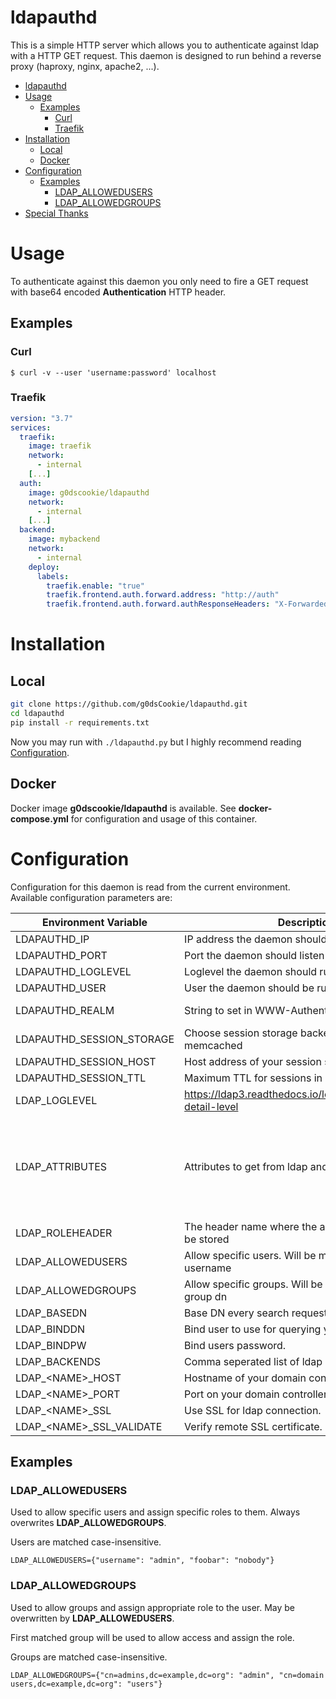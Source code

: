 # ldapauthd

This is a simple HTTP server which allows you to authenticate against ldap with a HTTP GET request. This daemon is designed to run behind a reverse proxy (haproxy, nginx, apache2, ...).

- [ldapauthd](#ldapauthd)
- [Usage](#usage)
  - [Examples](#examples)
    - [Curl](#curl)
    - [Traefik](#traefik)
- [Installation](#installation)
  - [Local](#local)
  - [Docker](#docker)
- [Configuration](#configuration)
  - [Examples](#examples-1)
    - [LDAP_ALLOWEDUSERS](#ldapallowedusers)
    - [LDAP_ALLOWEDGROUPS](#ldapallowedgroups)
- [Special Thanks](#special-thanks)

# Usage

To authenticate against this daemon you only need to fire a GET request with base64 encoded **Authentication** HTTP header.

## Examples

### Curl

`$ curl -v --user 'username:password' localhost`

### Traefik

```yaml
version: "3.7"
services:
  traefik:
    image: traefik
    network:
      - internal
    [...]
  auth:
    image: g0dscookie/ldapauthd
    network:
      - internal
    [...]
  backend:
    image: mybackend
    network:
      - internal
    deploy:
      labels:
        traefik.enable: "true"
        traefik.frontend.auth.forward.address: "http://auth"
        traefik.frontend.auth.forward.authResponseHeaders: "X-Forwarded-FullName,X-Forwarded-User,X-Forwarded-Email,X-Forwarded-Role"
```

# Installation

## Local

```sh
git clone https://github.com/g0dsCookie/ldapauthd.git
cd ldapauthd
pip install -r requirements.txt
```

Now you may run with `./ldapauthd.py` but I highly recommend reading [Configuration](#configuration).

## Docker

Docker image **g0dscookie/ldapauthd** is available. See **docker-compose.yml** for configuration and usage of this container.

# Configuration

Configuration for this daemon is read from the current environment. Available configuration parameters are:

| Environment Variable        | Description                                      | Default                |
| --------------------------- | ------------------------------------------------ | ---------------------- |
| LDAPAUTHD_IP                | IP address the daemon should listen on.          | 0.0.0.0                |
| LDAPAUTHD_PORT              | Port the daemon should listen on.                | 80                     |
| LDAPAUTHD_LOGLEVEL          | Loglevel the daemon should run on.               | INFO                   |
| LDAPAUTHD_USER              | User the daemon should be run with.              | nobody                 |
| LDAPAUTHD_REALM             | String to set in WWW-Authenticate.               | Authorization required |
| LDAPAUTHD_SESSION_STORAGE   | Choose session storage backend. Available: memcached | memcached          |
| LDAPAUTHD_SESSION_HOST      | Host address of your session storage.            | localhost:11211        |
| LDAPAUTHD_SESSION_TTL       | Maximum TTL for sessions in seconds.             | 900                    |
| LDAP_LOGLEVEL               | https://ldap3.readthedocs.io/logging.html#logging-detail-level | ERROR    |
| LDAP_ATTRIBUTES             | Attributes to get from ldap and report to client | {"cn": "X-Forwarded-FullName", "mail": "X-Forwarded-Email", "sAMAccountName": "X-Forwarded-User"} |
| LDAP_ROLEHEADER             | The header name where the associated role should be stored | X-Forwarded-Role |
| LDAP_ALLOWEDUSERS           | Allow specific users. Will be matched with given username |               |
| LDAP_ALLOWEDGROUPS          | Allow specific groups. Will be matched with full group dn |               |
| LDAP_BASEDN                 | Base DN every search request will be based on.   |                        |
| LDAP_BINDDN                 | Bind user to use for querying your ldap server.  |                        |
| LDAP_BINDPW                 | Bind users password.                             |                        |
| LDAP_BACKENDS               | Comma seperated list of ldap backend names.      |                        |
| LDAP_\<NAME\>_HOST          | Hostname of your domain controller.              |                        |
| LDAP_\<NAME\>_PORT          | Port on your domain controller to connect to.    | 636                    |
| LDAP_\<NAME\>_SSL           | Use SSL for ldap connection.                     | True                   |
| LDAP_\<NAME\>_SSL_VALIDATE  | Verify remote SSL certificate.                   | True                   |

## Examples

### LDAP_ALLOWEDUSERS

Used to allow specific users and assign specific roles to them. Always overwrites **LDAP_ALLOWEDGROUPS**.

Users are matched case-insensitive.

`LDAP_ALLOWEDUSERS={"username": "admin", "foobar": "nobody"}`

### LDAP_ALLOWEDGROUPS

Used to allow groups and assign appropriate role to the user. May be overwritten by **LDAP_ALLOWEDUSERS**.

First matched group will be used to allow access and assign the role.

Groups are matched case-insensitive.

`LDAP_ALLOWEDGROUPS={"cn=admins,dc=example,dc=org": "admin", "cn=domain users,dc=example,dc=org": "users"}`

